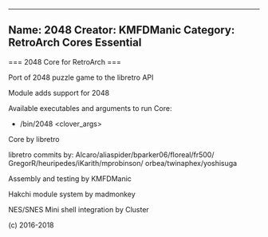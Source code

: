 -----------------------
Name: 2048 
Creator: KMFDManic
Category: RetroArch Cores Essential
-----------------------
=== 2048 Core for RetroArch ===

Port of 2048 puzzle game to the libretro API

Module adds support for 2048

Available executables and arguments to run Core:
- /bin/2048 <rom> <clover_args>

Core by libretro

libretro commits by: 
Alcaro/aliaspider/bparker06/floreal/fr500/
GregorR/heuripedes/iKarith/mprobinson/
orbea/twinaphex/yoshisuga

Assembly and testing by KMFDManic

Hakchi module system by madmonkey

NES/SNES Mini shell integration by Cluster

(c) 2016-2018

